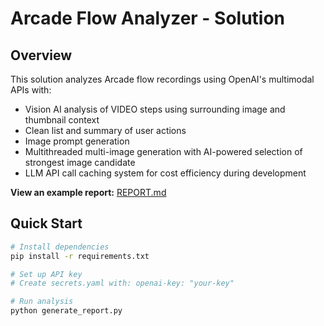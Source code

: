 # Arcade Flow Analyzer - Solution

## Overview
This solution analyzes Arcade flow recordings using OpenAI's multimodal APIs with:
- Vision AI analysis of VIDEO steps using surrounding image and thumbnail context
- Clean list and summary of user actions
- Image prompt generation
- Multithreaded multi-image generation with AI-powered selection of strongest image candidate
- LLM API call caching system for cost efficiency during development

**View an example report:** [REPORT.md](REPORT.md)

## Quick Start
```bash
# Install dependencies
pip install -r requirements.txt

# Set up API key
# Create secrets.yaml with: openai-key: "your-key"

# Run analysis
python generate_report.py